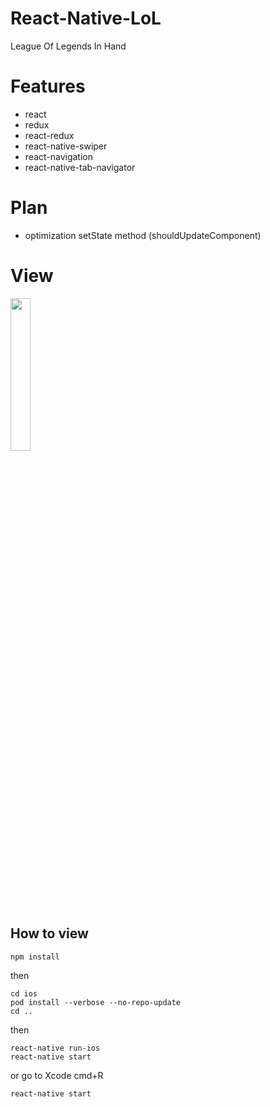 # React-Native-LoL
League Of Legends In Hand

# Features
* react
* redux
* react-redux
* react-native-swiper
* react-navigation
* react-native-tab-navigator

# Plan
* optimization setState method (shouldUpdateComponent)

# View
<img src='http://wx2.sinaimg.cn/mw690/005Duxwwgy1fngkb5ebjmg308c0i51l8.gif' width='25%' height='25%' />
                                                                                                
## How to view
```shell
npm install
```
then 

```shell
cd ios
pod install --verbose --no-repo-update
cd ..
```
then

```shell
react-native run-ios
react-native start
```
or go to Xcode cmd+R
```shell
react-native start
```
